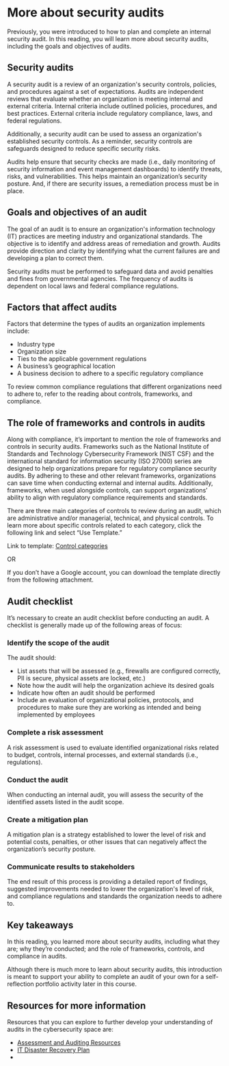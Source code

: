 # More about security audits

Previously, you were introduced to how to plan and complete an internal security audit. In this reading, you will learn more about security audits, including the goals and objectives of audits.

## Security audits

A security audit is a review of an organization's security controls, policies, and procedures against a set of expectations. Audits are independent reviews that evaluate whether an organization is meeting internal and external criteria. Internal criteria include outlined policies, procedures, and best practices. External criteria include regulatory compliance, laws, and federal regulations.

Additionally, a security audit can be used to assess an organization's established security controls. As a reminder, security controls are safeguards designed to reduce specific security risks.

Audits help ensure that security checks are made (i.e., daily monitoring of security information and event management dashboards) to identify threats, risks, and vulnerabilities. This helps maintain an organization’s security posture. And, if there are security issues, a remediation process must be in place.

## Goals and objectives of an audit

The goal of an audit is to ensure an organization's information technology (IT) practices are meeting industry and organizational standards. The objective is to identify and address areas of remediation and growth. Audits provide direction and clarity by identifying what the current failures are and developing a plan to correct them.

Security audits must be performed to safeguard data and avoid penalties and fines from governmental agencies. The frequency of audits is dependent on local laws and federal compliance regulations.

## Factors that affect audits

Factors that determine the types of audits an organization implements include:
- Industry type
- Organization size
- Ties to the applicable government regulations
- A business’s geographical location
- A business decision to adhere to a specific regulatory compliance

To review common compliance regulations that different organizations need to adhere to, refer to the reading about controls, frameworks, and compliance.

## The role of frameworks and controls in audits

Along with compliance, it’s important to mention the role of frameworks and controls in security audits. Frameworks such as the National Institute of Standards and Technology Cybersecurity Framework (NIST CSF) and the international standard for information security (ISO 27000) series are designed to help organizations prepare for regulatory compliance security audits. By adhering to these and other relevant frameworks, organizations can save time when conducting external and internal audits. Additionally, frameworks, when used alongside controls, can support organizations’ ability to align with regulatory compliance requirements and standards.

There are three main categories of controls to review during an audit, which are administrative and/or managerial, technical, and physical controls. To learn more about specific controls related to each category, click the following link and select “Use Template.”

Link to template: [Control categories](#)

OR

If you don’t have a Google account, you can download the template directly from the following attachment.

## Audit checklist

It’s necessary to create an audit checklist before conducting an audit. A checklist is generally made up of the following areas of focus:

### Identify the scope of the audit

The audit should:
- List assets that will be assessed (e.g., firewalls are configured correctly, PII is secure, physical assets are locked, etc.)
- Note how the audit will help the organization achieve its desired goals
- Indicate how often an audit should be performed
- Include an evaluation of organizational policies, protocols, and procedures to make sure they are working as intended and being implemented by employees

### Complete a risk assessment

A risk assessment is used to evaluate identified organizational risks related to budget, controls, internal processes, and external standards (i.e., regulations).

### Conduct the audit

When conducting an internal audit, you will assess the security of the identified assets listed in the audit scope.

### Create a mitigation plan

A mitigation plan is a strategy established to lower the level of risk and potential costs, penalties, or other issues that can negatively affect the organization’s security posture.

### Communicate results to stakeholders

The end result of this process is providing a detailed report of findings, suggested improvements needed to lower the organization's level of risk, and compliance regulations and standards the organization needs to adhere to.

## Key takeaways

In this reading, you learned more about security audits, including what they are; why they’re conducted; and the role of frameworks, controls, and compliance in audits.

Although there is much more to learn about security audits, this introduction is meant to support your ability to complete an audit of your own for a self-reflection portfolio activity later in this course.

## Resources for more information

Resources that you can explore to further develop your understanding of audits in the cybersecurity space are:
- [Assessment and Auditing Resources](#)
- [IT Disaster Recovery Plan](#)
- 